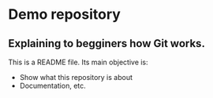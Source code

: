 # Demo repository
## Explaining to begginers how Git works. 
This is a README file. Its main objective is:
+ Show what this repository is about
+ Documentation, etc.
